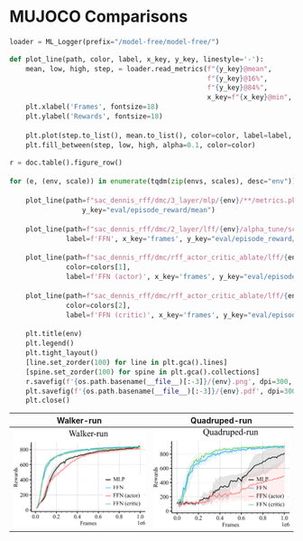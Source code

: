 # MUJOCO Comparisons
```python
loader = ML_Logger(prefix="/model-free/model-free/")
```
```python
def plot_line(path, color, label, x_key, y_key, linestyle='-'):
    mean, low, high, step, = loader.read_metrics(f"{y_key}@mean",
                                                 f"{y_key}@16%",
                                                 f"{y_key}@84%",
                                                 x_key=f"{x_key}@min", path=path, dropna=True)
    plt.xlabel('Frames', fontsize=18)
    plt.ylabel('Rewards', fontsize=18)

    plt.plot(step.to_list(), mean.to_list(), color=color, label=label, linestyle=linestyle)
    plt.fill_between(step, low, high, alpha=0.1, color=color)
```
```python
r = doc.table().figure_row()

for (e, (env, scale)) in enumerate(tqdm(zip(envs, scales), desc="env")):

    plot_line(path=f"sac_dennis_rff/dmc/3_layer/mlp/{env}/**/metrics.pkl", color='black', label='MLP', x_key='frames',
                  y_key="eval/episode_reward/mean")

    plot_line(path=f"sac_dennis_rff/dmc/2_layer/lff/{env}/alpha_tune/scale-{scale}/**/metrics.pkl", color=colors[0],
              label=f'FFN', x_key='frames', y_key="eval/episode_reward/mean")

    plot_line(path=f"sac_dennis_rff/dmc/rff_actor_critic_ablate/lff/{env}/actor_rff/scale-{scale}/**/metrics.pkl",
              color=colors[1],
              label=f'FFN (actor)', x_key='frames', y_key="eval/episode_reward/mean")

    plot_line(path=f"sac_dennis_rff/dmc/rff_actor_critic_ablate/lff/{env}/critic_rff/scale-{scale}/**/metrics.pkl",
              color=colors[2],
              label=f'FFN (critic)', x_key='frames', y_key="eval/episode_reward/mean")

    plt.title(env)
    plt.legend()
    plt.tight_layout()
    [line.set_zorder(100) for line in plt.gca().lines]
    [spine.set_zorder(100) for spine in plt.gca().collections]
    r.savefig(f'{os.path.basename(__file__)[:-3]}/{env}.png', dpi=300, zoom=0.3, title=env)
    plt.savefig(f'{os.path.basename(__file__)[:-3]}/{env}.pdf', dpi=300, zoom=0.3)
    plt.close()
```

| **Walker-run** | **Quadruped-run** |
|:--------------:|:-----------------:|
| <img style="align-self:center; zoom:0.3;" src="rff_actor_critic_ablate/Walker-run.png" image="None" styles="{'margin': '0.5em'}" width="None" height="None" dpi="300"/> | <img style="align-self:center; zoom:0.3;" src="rff_actor_critic_ablate/Quadruped-run.png" image="None" styles="{'margin': '0.5em'}" width="None" height="None" dpi="300"/> |
